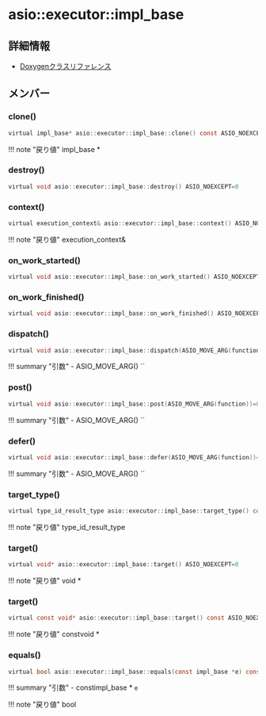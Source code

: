 # asio::executor::impl_base



## 詳細情報

- [Doxygenクラスリファレンス](https://lang-ship.com/reference/ESP32/latest/classasio_1_1executor_1_1impl_3_01system__executor_00_01_allocator_01_4.html)

## メンバー

### clone()



```c
virtual impl_base* asio::executor::impl_base::clone() const ASIO_NOEXCEPT=0
```

!!! note "戻り値"
	impl_base *



### destroy()



```c
virtual void asio::executor::impl_base::destroy() ASIO_NOEXCEPT=0
```



### context()



```c
virtual execution_context& asio::executor::impl_base::context() ASIO_NOEXCEPT=0
```

!!! note "戻り値"
	execution_context&



### on_work_started()



```c
virtual void asio::executor::impl_base::on_work_started() ASIO_NOEXCEPT=0
```



### on_work_finished()



```c
virtual void asio::executor::impl_base::on_work_finished() ASIO_NOEXCEPT=0
```



### dispatch()



```c
virtual void asio::executor::impl_base::dispatch(ASIO_MOVE_ARG(function))=0
```

!!! summary "引数"
	- ASIO_MOVE_ARG() `` 



### post()



```c
virtual void asio::executor::impl_base::post(ASIO_MOVE_ARG(function))=0
```

!!! summary "引数"
	- ASIO_MOVE_ARG() `` 



### defer()



```c
virtual void asio::executor::impl_base::defer(ASIO_MOVE_ARG(function))=0
```

!!! summary "引数"
	- ASIO_MOVE_ARG() `` 



### target_type()



```c
virtual type_id_result_type asio::executor::impl_base::target_type() const ASIO_NOEXCEPT=0
```

!!! note "戻り値"
	type_id_result_type



### target()



```c
virtual void* asio::executor::impl_base::target() ASIO_NOEXCEPT=0
```

!!! note "戻り値"
	void *



### target()



```c
virtual const void* asio::executor::impl_base::target() const ASIO_NOEXCEPT=0
```

!!! note "戻り値"
	constvoid *



### equals()



```c
virtual bool asio::executor::impl_base::equals(const impl_base *e) const ASIO_NOEXCEPT=0
```

!!! summary "引数"
	- constimpl_base * `e` 

!!! note "戻り値"
	bool



